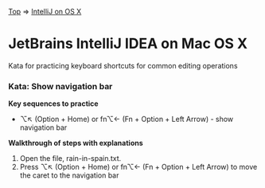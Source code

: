 [Top](README.md) => [IntelliJ on OS X](ij-osx.md)

# JetBrains IntelliJ IDEA on Mac OS X

Kata for practicing keyboard shortcuts for common editing operations

### Kata: Show navigation bar

**Key sequences to practice**

- ⌥↖︎ (Option + Home) or fn⌥← (Fn + Option + Left Arrow) - show navigation bar

**Walkthrough of steps with explanations**

1. Open the file, rain-in-spain.txt.
1. Press ⌥↖︎ (Option + Home) or fn⌥← (Fn + Option + Left Arrow) to move the caret to the navigation bar
